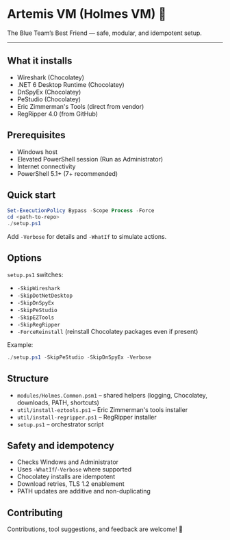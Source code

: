 # Artemis VM (Holmes VM) 🌌
The Blue Team’s Best Friend — safe, modular, and idempotent setup.

---

## What it installs

- Wireshark (Chocolatey)
- .NET 6 Desktop Runtime (Chocolatey)
- DnSpyEx (Chocolatey)
- PeStudio (Chocolatey)
- Eric Zimmerman's Tools (direct from vendor)
- RegRipper 4.0 (from GitHub)

## Prerequisites

- Windows host
- Elevated PowerShell session (Run as Administrator)
- Internet connectivity
- PowerShell 5.1+ (7+ recommended)

## Quick start

```powershell
Set-ExecutionPolicy Bypass -Scope Process -Force
cd <path-to-repo>
./setup.ps1
```

Add `-Verbose` for details and `-WhatIf` to simulate actions.

## Options

`setup.ps1` switches:

- `-SkipWireshark`
- `-SkipDotNetDesktop`
- `-SkipDnSpyEx`
- `-SkipPeStudio`
- `-SkipEZTools`
- `-SkipRegRipper`
- `-ForceReinstall` (reinstall Chocolatey packages even if present)

Example:

```powershell
./setup.ps1 -SkipPeStudio -SkipDnSpyEx -Verbose
```

## Structure

- `modules/Holmes.Common.psm1` – shared helpers (logging, Chocolatey, downloads, PATH, shortcuts)
- `util/install-eztools.ps1` – Eric Zimmerman's tools installer
- `util/install-regripper.ps1` – RegRipper installer
- `setup.ps1` – orchestrator script

## Safety and idempotency

- Checks Windows and Administrator
- Uses `-WhatIf`/`-Verbose` where supported
- Chocolatey installs are idempotent
- Download retries, TLS 1.2 enablement
- PATH updates are additive and non-duplicating

## Contributing

Contributions, tool suggestions, and feedback are welcome! 🚀
